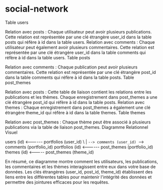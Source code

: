 # social-network

Table users

Relation avec posts : Chaque utilisateur peut avoir plusieurs publications. Cette relation est représentée par une clé étrangère user_id dans la table posts qui réfère à id dans la table users.
Relation avec comments : Chaque utilisateur peut également avoir plusieurs commentaires. Cette relation est représentée par une clé étrangère user_id dans la table comments qui réfère à id dans la table users.
Table posts

Relation avec comments : Chaque publication peut avoir plusieurs commentaires. Cette relation est représentée par une clé étrangère post_id dans la table comments qui réfère à id dans la table posts.
Table post_themes

Relation avec posts : Cette table de liaison contient les relations entre les publications et les thèmes. Chaque enregistrement dans post_themes a une clé étrangère post_id qui réfère à id dans la table posts.
Relation avec themes : Chaque enregistrement dans post_themes a également une clé étrangère theme_id qui réfère à id dans la table themes.
Table themes

Relation avec post_themes : Chaque thème peut être associé à plusieurs publications via la table de liaison post_themes.
Diagramme Relationnel Visuel

users (id) <------ portfolios (user_id)
        \             |
         `--> comments (user_id)
         `--> comments (portfolio_id)
portfolios (id) <------ post_themes (portfolio_id)
themes (id) <----- post_themes (theme_id)


En résumé, ce diagramme montre comment les utilisateurs, les publications, les commentaires et les thèmes interagissent entre eux dans votre base de données. Les clés étrangères (user_id, post_id, theme_id) établissent des liens entre les différentes tables pour maintenir l'intégrité des données et permettre des jointures efficaces pour les requêtes.